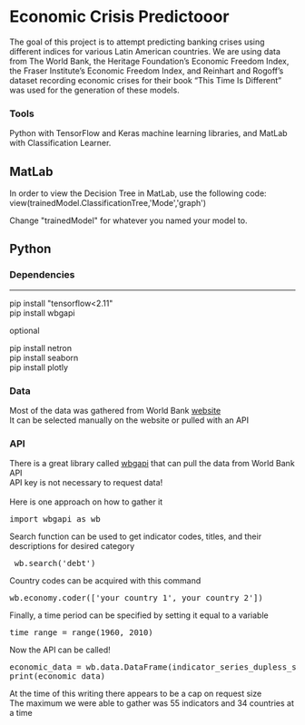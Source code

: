 # Economic Crisis Predictooor

The goal of this project is to attempt predicting banking crises using different indices for various Latin American countries. We are using data from The World Bank, the Heritage Foundation’s Economic Freedom Index, the Fraser Institute’s Economic Freedom Index, and Reinhart and Rogoff’s dataset recording economic crises for their book “This Time Is Different” was used for the generation of these models. 

### Tools
Python with TensorFlow and Keras machine learning libraries, and MatLab with Classification Learner.

## MatLab
In order to view the Decision Tree in MatLab, use the following code:
view(trainedModel.ClassificationTree,'Mode','graph')

Change "trainedModel" for whatever you named your model to.

## Python
### Dependencies
---------------
pip install "tensorflow<2.11"<br>
pip install wbgapi<br>

optional

pip install netron<br>
pip install seaborn<br>
pip install plotly<br>

### Data
Most of the data was gathered from World Bank [website](https://datatopics.worldbank.org/world-development-indicators/)<br>
It can be selected manually on the website or pulled with an API <br>
### API
There is a great library called [wbgapi](https://github.com/tgherzog/wbgapi) that can pull the data from World Bank API<br>
API key is not necessary to request data!<br>
<br>
Here is one approach on how to gather it<br>
<pre>import wbgapi as wb</pre>
Search function can be used to get indicator codes, titles, and their descriptions for desired category <br>
<pre> wb.search('debt') </pre>
Country codes can be acquired with this command<br>
<pre>wb.economy.coder(['your_country_1', your_country_2'])</pre>
Finally, a time period can be specified by setting it equal to a variable <br>
<pre>time_range = range(1960, 2010)</pre>
Now the API can be called!<br>
<pre>economic_data = wb.data.DataFrame(indicator_series_dupless_short, country_codes, time_range)
print(economic_data) </pre>
At the time of this writing there appears to be a cap on request size<br>
The maximum we were able to gather was 55 indicators and 34 countries at a time<br>






